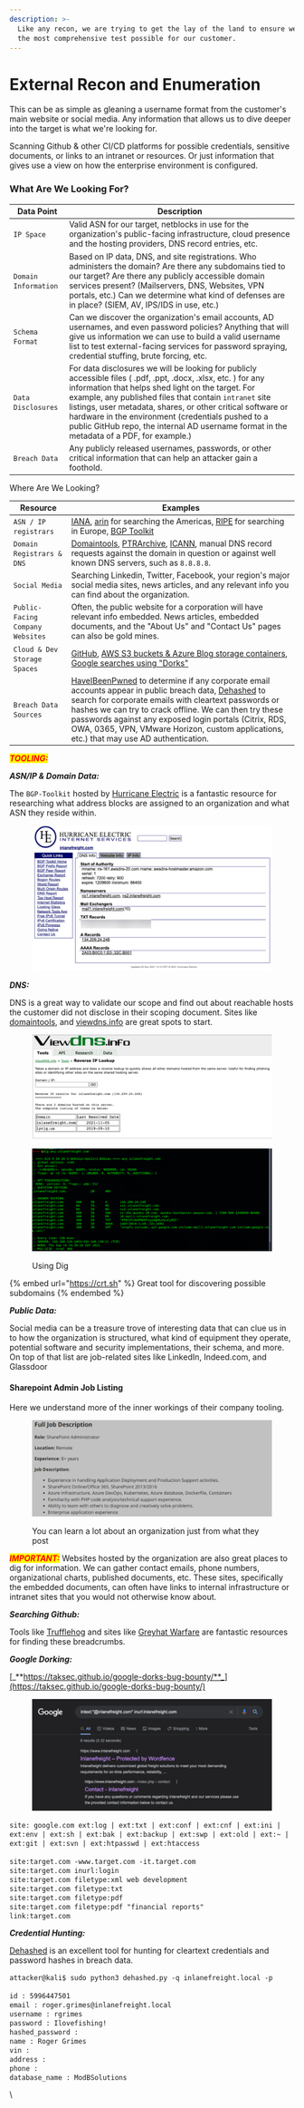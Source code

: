 ```yaml
---
description: >-
  Like any recon, we are trying to get the lay of the land to ensure we provide
  the most comprehensive test possible for our customer.
---
```


# External Recon and Enumeration

This can be as simple as gleaning a username format from the customer's main website or social media. Any information that allows us to dive deeper into the target is what we're looking for.



Scanning Github & other CI/CD platforms for possible credentials, sensitive documents, or links to an intranet or resources. Or just information that gives use a view on how the enterprise environment is configured.

### What Are We Looking For?

| **Data Point**       | **Description**                                                                                                                                                                                                                                                                                                                                                                                                                                 |
| -------------------- | ----------------------------------------------------------------------------------------------------------------------------------------------------------------------------------------------------------------------------------------------------------------------------------------------------------------------------------------------------------------------------------------------------------------------------------------------- |
| `IP Space`           | Valid ASN for our target, netblocks in use for the organization's public-facing infrastructure, cloud presence and the hosting providers, DNS record entries, etc.                                                                                                                                                                                                                                                                              |
| `Domain Information` | Based on IP data, DNS, and site registrations. Who administers the domain? Are there any subdomains tied to our target? Are there any publicly accessible domain services present? (Mailservers, DNS, Websites, VPN portals, etc.) Can we determine what kind of defenses are in place? (SIEM, AV, IPS/IDS in use, etc.)                                                                                                                        |
| `Schema Format`      | Can we discover the organization's email accounts, AD usernames, and even password policies? Anything that will give us information we can use to build a valid username list to test external-facing services for password spraying, credential stuffing, brute forcing, etc.                                                                                                                                                                  |
| `Data Disclosures`   | For data disclosures we will be looking for publicly accessible files ( .pdf, .ppt, .docx, .xlsx, etc. ) for any information that helps shed light on the target. For example, any published files that contain `intranet` site listings, user metadata, shares, or other critical software or hardware in the environment (credentials pushed to a public GitHub repo, the internal AD username format in the metadata of a PDF, for example.) |
| `Breach Data`        | Any publicly released usernames, passwords, or other critical information that can help an attacker gain a foothold.                                                                                                                                                                                                                                                                                                                            |

Where Are We Looking?

| **Resource**                     | **Examples**                                                                                                                                                                                                                                                                                                                                                                                                                             |
| -------------------------------- | ---------------------------------------------------------------------------------------------------------------------------------------------------------------------------------------------------------------------------------------------------------------------------------------------------------------------------------------------------------------------------------------------------------------------------------------- |
| `ASN / IP registrars`            | [IANA](https://www.iana.org/), [arin](https://www.arin.net/) for searching the Americas, [RIPE](https://www.ripe.net/) for searching in Europe, [BGP Toolkit](https://bgp.he.net/)                                                                                                                                                                                                                                                       |
| `Domain Registrars & DNS`        | [Domaintools](https://www.domaintools.com/), [PTRArchive](http://ptrarchive.com/), [ICANN](https://lookup.icann.org/lookup), manual DNS record requests against the domain in question or against well known DNS servers, such as `8.8.8.8`.                                                                                                                                                                                             |
| `Social Media`                   | Searching Linkedin, Twitter, Facebook, your region's major social media sites, news articles, and any relevant info you can find about the organization.                                                                                                                                                                                                                                                                                 |
| `Public-Facing Company Websites` | Often, the public website for a corporation will have relevant info embedded. News articles, embedded documents, and the "About Us" and "Contact Us" pages can also be gold mines.                                                                                                                                                                                                                                                       |
| `Cloud & Dev Storage Spaces`     | [GitHub](https://github.com/), [AWS S3 buckets & Azure Blog storage containers](https://grayhatwarfare.com/), [Google searches using "Dorks"](https://www.exploit-db.com/google-hacking-database)                                                                                                                                                                                                                                        |
| `Breach Data Sources`            | [HaveIBeenPwned](https://haveibeenpwned.com/) to determine if any corporate email accounts appear in public breach data, [Dehashed](https://www.dehashed.com/) to search for corporate emails with cleartext passwords or hashes we can try to crack offline. We can then try these passwords against any exposed login portals (Citrix, RDS, OWA, 0365, VPN, VMware Horizon, custom applications, etc.) that may use AD authentication. |

_<mark style="color:red;">**TOOLING:**</mark>_

_**ASN/IP & Domain Data:**_

The `BGP-Toolkit` hosted by [Hurricane Electric](http://he.net/) is a fantastic resource for researching what address blocks are assigned to an organization and what ASN they reside within.&#x20;

<figure><img src="../../.gitbook/assets/Screenshot 2023-09-14 162559.png" alt=""><figcaption></figcaption></figure>

_**DNS:**_

DNS is a great way to validate our scope and find out about reachable hosts the customer did not disclose in their scoping document. Sites like [domaintools](https://whois.domaintools.com/), and [viewdns.info](https://viewdns.info/) are great spots to start.

<figure><img src="../../.gitbook/assets/Screenshot 2023-09-14 162732.png" alt=""><figcaption></figcaption></figure>

<figure><img src="../../.gitbook/assets/Screenshot 2023-09-14 163716.png" alt=""><figcaption><p>Using Dig</p></figcaption></figure>

{% embed url="https://crt.sh" %}
Great tool for discovering possible subdomains
{% endembed %}

_**Public Data:**_

Social media can be a treasure trove of interesting data that can clue us in to how the organization is structured, what kind of equipment they operate, potential software and security implementations, their schema, and more. On top of that list are job-related sites like LinkedIn, Indeed.com, and Glassdoor

#### Sharepoint Admin Job Listing

Here we understand more of the inner workings of their company tooling.

<figure><img src="../../.gitbook/assets/Screenshot 2023-09-14 161836.png" alt=""><figcaption><p>You can learn a lot about an organization just from what they post</p></figcaption></figure>

_<mark style="color:red;">**IMPORTANT:**</mark>_ Websites hosted by the organization are also great places to dig for information. We can gather contact emails, phone numbers, organizational charts, published documents, etc. These sites, specifically the embedded documents, can often have links to internal infrastructure or intranet sites that you would not otherwise know about.

_**Searching Github:**_

Tools like [Trufflehog](https://github.com/trufflesecurity/truffleHog) and sites like [Greyhat Warfare](https://buckets.grayhatwarfare.com/) are fantastic resources for finding these breadcrumbs.

_**Google Dorking:**_

[_**https://taksec.github.io/google-dorks-bug-bounty/**_](https://taksec.github.io/google-dorks-bug-bounty/)

<figure><img src="../../.gitbook/assets/Screenshot 2023-09-14 162827.png" alt=""><figcaption></figcaption></figure>

```
site: google.com ext:log | ext:txt | ext:conf | ext:cnf | ext:ini | ext:env | ext:sh | ext:bak | ext:backup | ext:swp | ext:old | ext:~ | ext:git | ext:svn | ext:htpasswd | ext:htaccess

site:target.com -www.target.com -it.target.com
site:target.com inurl:login
site:target.com filetype:xml web development
site:target.com filetype:txt
site:target.com filetype:pdf
site:target.com filetype:pdf "financial reports"
link:target.com
```



_**Credential Hunting:**_

[Dehashed](http://dehashed.com/) is an excellent tool for hunting for cleartext credentials and password hashes in breach data.&#x20;

```shell-session
attacker@kali$ sudo python3 dehashed.py -q inlanefreight.local -p

id : 5996447501
email : roger.grimes@inlanefreight.local
username : rgrimes
password : Ilovefishing!
hashed_password : 
name : Roger Grimes
vin : 
address : 
phone : 
database_name : ModBSolutions
```

\
